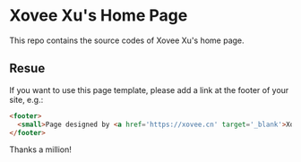 # Xovee Xu's Home Page
This repo contains the source codes of Xovee Xu's home page. 

## Resue

If you want to use this page template, please add a link at the footer of your site, e.g.: 

```html
<footer>
  <small>Page designed by <a href='https://xovee.cn' target='_blank'>Xovee Xu</a>.</small>
</footer>
```

Thanks a million!
